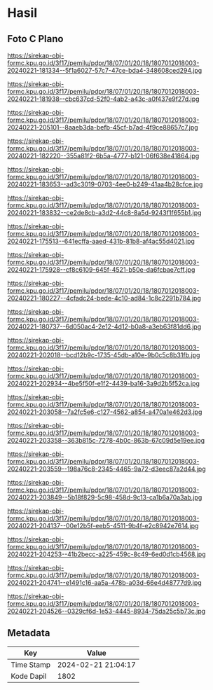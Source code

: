 # Hasil

## Foto C Plano

https://sirekap-obj-formc.kpu.go.id/3f17/pemilu/pdpr/18/07/01/20/18/1807012018003-20240221-181334--5f1a6027-57c7-47ce-bda4-348608ced294.jpg

https://sirekap-obj-formc.kpu.go.id/3f17/pemilu/pdpr/18/07/01/20/18/1807012018003-20240221-181938--cbc637cd-52f0-4ab2-a43c-a0f437e9f27d.jpg

https://sirekap-obj-formc.kpu.go.id/3f17/pemilu/pdpr/18/07/01/20/18/1807012018003-20240221-205101--8aaeb3da-befb-45cf-b7ad-4f9ce88657c7.jpg

https://sirekap-obj-formc.kpu.go.id/3f17/pemilu/pdpr/18/07/01/20/18/1807012018003-20240221-182220--355a81f2-6b5a-4777-b121-06f638e41864.jpg

https://sirekap-obj-formc.kpu.go.id/3f17/pemilu/pdpr/18/07/01/20/18/1807012018003-20240221-183653--ad3c3019-0703-4ee0-b249-41aa4b28cfce.jpg

https://sirekap-obj-formc.kpu.go.id/3f17/pemilu/pdpr/18/07/01/20/18/1807012018003-20240221-183832--ce2de8cb-a3d2-44c8-8a5d-9243f1f655b1.jpg

https://sirekap-obj-formc.kpu.go.id/3f17/pemilu/pdpr/18/07/01/20/18/1807012018003-20240221-175513--641ecffa-aaed-431b-81b8-af4ac55d4021.jpg

https://sirekap-obj-formc.kpu.go.id/3f17/pemilu/pdpr/18/07/01/20/18/1807012018003-20240221-175928--cf8c6109-645f-4521-b50e-da6fcbae7cff.jpg

https://sirekap-obj-formc.kpu.go.id/3f17/pemilu/pdpr/18/07/01/20/18/1807012018003-20240221-180227--4cfadc24-bede-4c10-ad84-1c8c2291b784.jpg

https://sirekap-obj-formc.kpu.go.id/3f17/pemilu/pdpr/18/07/01/20/18/1807012018003-20240221-180737--6d050ac4-2e12-4d12-b0a8-a3eb63f81dd6.jpg

https://sirekap-obj-formc.kpu.go.id/3f17/pemilu/pdpr/18/07/01/20/18/1807012018003-20240221-202018--bcd12b9c-1735-45db-a10e-9b0c5c8b31fb.jpg

https://sirekap-obj-formc.kpu.go.id/3f17/pemilu/pdpr/18/07/01/20/18/1807012018003-20240221-202934--4be5f50f-e1f2-4439-ba16-3a9d2b5f52ca.jpg

https://sirekap-obj-formc.kpu.go.id/3f17/pemilu/pdpr/18/07/01/20/18/1807012018003-20240221-203058--7a2fc5e6-c127-4562-a854-a470a1e462d3.jpg

https://sirekap-obj-formc.kpu.go.id/3f17/pemilu/pdpr/18/07/01/20/18/1807012018003-20240221-203358--363b815c-7278-4b0c-863b-67c09d5e19ee.jpg

https://sirekap-obj-formc.kpu.go.id/3f17/pemilu/pdpr/18/07/01/20/18/1807012018003-20240221-203559--198a76c8-2345-4465-9a72-d3eec87a2d44.jpg

https://sirekap-obj-formc.kpu.go.id/3f17/pemilu/pdpr/18/07/01/20/18/1807012018003-20240221-203849--5b18f829-5c98-458d-9c13-ca1b6a70a3ab.jpg

https://sirekap-obj-formc.kpu.go.id/3f17/pemilu/pdpr/18/07/01/20/18/1807012018003-20240221-204137--00e12b5f-eeb5-4511-9b4f-e2c8942e7614.jpg

https://sirekap-obj-formc.kpu.go.id/3f17/pemilu/pdpr/18/07/01/20/18/1807012018003-20240221-204253--41b2becc-a225-459c-8c49-6ed0d1cb4568.jpg

https://sirekap-obj-formc.kpu.go.id/3f17/pemilu/pdpr/18/07/01/20/18/1807012018003-20240221-204741--e1491c16-aa5a-478b-a03d-66e4d48777d9.jpg

https://sirekap-obj-formc.kpu.go.id/3f17/pemilu/pdpr/18/07/01/20/18/1807012018003-20240221-204526--0329cf6d-1e53-4445-8934-75da25c5b73c.jpg


## Metadata

| Key        | Value               |
| ---------- | ------------------- |
| Time Stamp | 2024-02-21 21:04:17 |
| Kode Dapil | 1802                |



